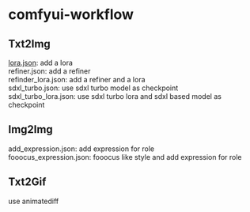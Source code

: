 # comfyui-workflow
## Txt2Img
[lora.json](txt2img/lora.json): add a lora<br>
refiner.json: add a refiner<br>
refinder_lora.json: add a refiner and a lora<br>
sdxl_turbo.json: use sdxl turbo model as checkpoint<br>
sdxl_turbo_lora.json: use sdxl turbo lora and sdxl based model as checkpoint<br>
## Img2Img
add_expression.json: add expression for role<br>
fooocus_expression.json: fooocus like style and add expression for role<br>
## Txt2Gif
use animatediff 
